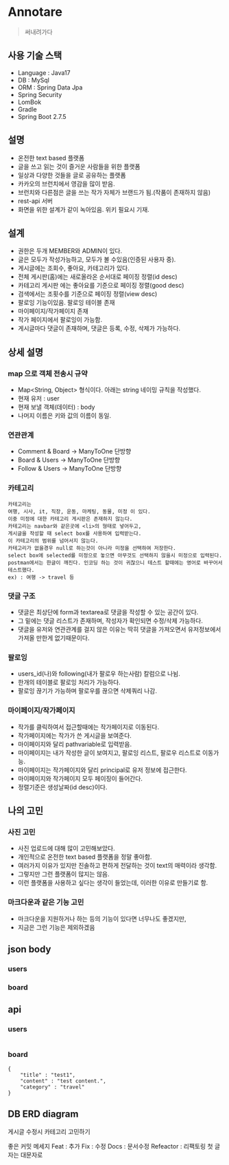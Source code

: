 # Annotare 
> 써내려가다

## 사용 기술 스택
* Language : Java17
* DB : MySql
* ORM : Spring Data Jpa
* Spring Security
* LomBok
* Gradle
* Spring Boot 2.7.5

## 설명
* 온전한 text based 플랫폼
* 글을 쓰고 읽는 것이 즐거운 사람들을 위한 플랫폼
* 일상과 다양한 것들을 글로 공유하는 플랫폼
* 카카오의 브런치에서 영감을 많이 받음.
* 브런치와 다른점은 글을 쓰는 작가 자체가 브랜드가 됨.(작품이 존재하지 않음)
* rest-api 서버
* 화면을 위한 설계가 같이 녹아있음.
위키 필요시 기재.

## 설계
* 권한은 두개 MEMBER와 ADMIN이 있다.
* 글은 모두가 작성가능하고, 모두가 볼 수있음(인증된 사용자 중).
* 게시글에는 조회수, 좋아요, 카테고리가 있다.
* 전체 게시판(홈)에는 새로올라온 순서대로 페이징 정렬(id desc)
* 카테고리 게시판 에는 좋아요를 기준으로 페이징 정렬(good desc)
* 검색에서는 조횟수를 기준으로 페이징 정렬(view desc)
* 팔로잉 기능이있음. 팔로잉 테이블 존재
* 마이페이지/작가페이지 존재
* 작가 페이지에서 팔로잉이 가능함.
* 게시글마다 댓글이 존재하며, 댓글은 등록, 수정, 삭제가 가능하다.

## 상세 설명
### map 으로 객체 전송시 규약
* Map<String, Object> 형식이다. 아래는 string 네이밍 규칙을 작성했다.
* 현재 유저 : user
* 현재 보낼 객체(데이터) : body
* 나머지 이름은 키와 값의 이름이 동일.
### 연관관계
* Comment & Board -> ManyToOne 단방향
* Board & Users -> ManyToOne 단방향
* Follow & Users -> ManyToOne 단방향
### 카테고리
```
카테고리는 
여행, 시사, it, 직장, 운동, 마케팅, 동물, 미정 이 있다. 
이중 미정에 대한 카테고리 게시판은 존재하지 않는다.
카테고리는 navbar와 같은곳에 <li>의 형태로 넣어두고,
게시글을 작성할 때 select box를 사용하여 입력받는다. 
이 카테고리의 범위를 넘어서지 않는다. 
카테고리가 없을경우 null로 하는것이 아니라 미정을 선택하여 저장한다.
select box에 selected를 미정으로 놓으면 아무것도 선택하지 않을시 미정으로 입력된다.
postman에서는 한글이 깨진다. 인코딩 하는 것이 귀찮으니 테스트 할때에는 영어로 바꾸어서 테스트했다.
ex) : 여행 -> travel 등
```
### 댓글 구조
* 댓글은 최상단에 form과 textarea로 댓글을 작성할 수 있는 공간이 있다.
* 그 밑에는 댓글 리스트가 존재하며, 작성자가 확인되면 수정/삭제 가능하다.
* 댓글을 유저와 연관관계를 걸지 않은 이유는 딱히 댓글을 가져오면서 유저정보에서 가져올 만한게 없기때문이다.
### 팔로잉
* users_id(나)와 following(내가 팔로우 하는사람) 칼럼으로 나뉨.
* 한개의 테이블로 팔로잉 처리가 가능하다.
* 팔로잉 끊기가 가능하며 팔로우를 끊으면 삭제쿼리 나감.
### 마이페이지/작가페이지
* 작가를 클릭하여서 접근할때에는 작가페이지로 이동된다.
* 작가페이지에는 작가가 쓴 게시글을 보여준다. 
* 마이페이지와 달리 pathvariable로 입력받음.
* 마이페이지는 내가 작성한 글이 보여지고, 팔로잉 리스트, 팔로우 리스트로 이동가능.
* 마이페이지는 작가페이지와 달리 principal로 유저 정보에 접근한다.
* 마이페이지와 작가페이지 모두 페이징이 들어간다.
* 정렬기준은 생성날짜(id desc)이다.

## 나의 고민
### 사진 고민
* 사진 업로드에 대해 많이 고민해보았다.
* 개인적으로 온전한 text based 플랫폼을 정말 좋아함.
* 여러가지 이유가 있지만 진솔하고 편하게 전달하는 것이 text의 매력이라 생각함.
* 그렇지만 그런 플랫폼이 많지는 않음.
* 이런 플랫폼을 사용하고 싶다는 생각이 들었는데, 이러한 이유로 만들기로 함.
### 마크다운과 같은 기능 고민
* 마크다운을 지원하거나 하는 등의 기능이 있다면 너무나도 좋겠지만,
* 지금은 그런 기능은 제외하겠음

## json body
### users
### board

## api
### users
```

```
### board
```
{
    "title" : "test1",
    "content" : "test content.",
    "category" : "travel"
}
```

## DB ERD diagram


게시글 수정시 카테고리 고민하기

좋은 커밋 메세지
Feat : 추가
Fix : 수정
Docs : 문서수정
Refeactor : 리팩토링
첫 글자는 대문자로
